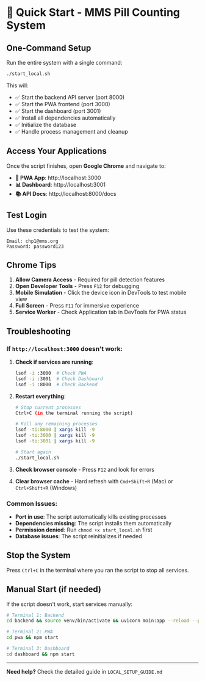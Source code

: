# 🚀 Quick Start - MMS Pill Counting System

## One-Command Setup

Run the entire system with a single command:

```bash
./start_local.sh
```

This will:
- ✅ Start the backend API server (port 8000)
- ✅ Start the PWA frontend (port 3000) 
- ✅ Start the dashboard (port 3001)
- ✅ Install all dependencies automatically
- ✅ Initialize the database
- ✅ Handle process management and cleanup

## Access Your Applications

Once the script finishes, open **Google Chrome** and navigate to:

- **📱 PWA App**: http://localhost:3000
- **📊 Dashboard**: http://localhost:3001  
- **📚 API Docs**: http://localhost:8000/docs

## Test Login

Use these credentials to test the system:

```
Email: chp1@mms.org
Password: password123
```

## Chrome Tips

1. **Allow Camera Access** - Required for pill detection features
2. **Open Developer Tools** - Press `F12` for debugging
3. **Mobile Simulation** - Click the device icon in DevTools to test mobile view
4. **Full Screen** - Press `F11` for immersive experience
5. **Service Worker** - Check Application tab in DevTools for PWA status

## Troubleshooting

### If `http://localhost:3000` doesn't work:

1. **Check if services are running**:
   ```bash
   lsof -i :3000  # Check PWA
   lsof -i :3001  # Check Dashboard  
   lsof -i :8000  # Check Backend
   ```

2. **Restart everything**:
   ```bash
   # Stop current processes
   Ctrl+C (in the terminal running the script)
   
   # Kill any remaining processes
   lsof -ti:8000 | xargs kill -9
   lsof -ti:3000 | xargs kill -9
   lsof -ti:3001 | xargs kill -9
   
   # Start again
   ./start_local.sh
   ```

3. **Check browser console** - Press `F12` and look for errors

4. **Clear browser cache** - Hard refresh with `Cmd+Shift+R` (Mac) or `Ctrl+Shift+R` (Windows)

### Common Issues:

- **Port in use**: The script automatically kills existing processes
- **Dependencies missing**: The script installs them automatically
- **Permission denied**: Run `chmod +x start_local.sh` first
- **Database issues**: The script reinitializes if needed

## Stop the System

Press `Ctrl+C` in the terminal where you ran the script to stop all services.

## Manual Start (if needed)

If the script doesn't work, start services manually:

```bash
# Terminal 1: Backend
cd backend && source venv/bin/activate && uvicorn main:app --reload --port 8000

# Terminal 2: PWA  
cd pwa && npm start

# Terminal 3: Dashboard
cd dashboard && npm start
```

---

**Need help?** Check the detailed guide in `LOCAL_SETUP_GUIDE.md`
